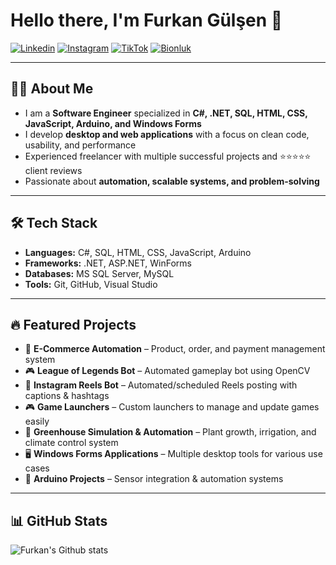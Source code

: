 # Hello there, I'm Furkan Gülşen 👋

[![Linkedin](https://img.shields.io/badge/LinkedIn-0A66C2?style=for-the-badge&logo=linkedin&logoColor=white)](https://www.linkedin.com/in/furkan-g%C3%BCl%C5%9Fen-53413137b/)
[![Instagram](https://img.shields.io/badge/Instagram-E4405F?style=for-the-badge&logo=instagram&logoColor=white)](https://www.instagram.com/furkan.gulsen.01/)
[![TikTok](https://img.shields.io/badge/TikTok-000000?style=for-the-badge&logo=tiktok&logoColor=white)](https://www.tiktok.com/@furkan.gulsen?lang=tr-TR)
[![Bionluk](https://img.shields.io/badge/Bionluk-FF6600?style=for-the-badge&logo=freelancer&logoColor=white)](https://bionluk.com/crstyal)

---

## 👨‍💻 About Me
- I am a **Software Engineer** specialized in **C#, .NET, SQL, HTML, CSS, JavaScript, Arduino, and Windows Forms**  
- I develop **desktop and web applications** with a focus on clean code, usability, and performance  
- Experienced freelancer with multiple successful projects and ⭐⭐⭐⭐⭐ client reviews  
- Passionate about **automation, scalable systems, and problem-solving**  

---

## 🛠 Tech Stack
- **Languages:** C#, SQL, HTML, CSS, JavaScript, Arduino  
- **Frameworks:** .NET, ASP.NET, WinForms  
- **Databases:** MS SQL Server, MySQL  
- **Tools:** Git, GitHub, Visual Studio  

---

## 🔥 Featured Projects
- 🛒 **E-Commerce Automation** – Product, order, and payment management system  
- 🎮 **League of Legends Bot** – Automated gameplay bot using OpenCV  
- 📸 **Instagram Reels Bot** – Automated/scheduled Reels posting with captions & hashtags  
- 🎮 **Game Launchers** – Custom launchers to manage and update games easily  
- 🌱 **Greenhouse Simulation & Automation** – Plant growth, irrigation, and climate control system  
- 🖥 **Windows Forms Applications** – Multiple desktop tools for various use cases  
- 📡 **Arduino Projects** – Sensor integration & automation systems  

---

## 📊 GitHub Stats
![Furkan's Github stats](https://github-readme-stats.vercel.app/api?username=FurkanGulsen-Dev&show_icons=true&theme=radical)
